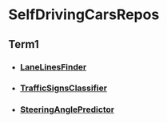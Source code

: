 # SelfDrivingCarsRepos


## Term1

* ### [LaneLinesFinder](https://github.com/georgosgeorgos/LaneLinesFinder)

* ### [TrafficSignsClassifier](https://github.com/georgosgeorgos/TrafficSignsClassifier)

* ### [SteeringAnglePredictor](https://github.com/georgosgeorgos/BehavioralCloning)
